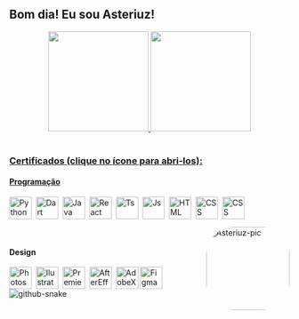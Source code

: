 ## Bom dia! Eu sou Asteriuz!
<div align="center">
  <a href="https://github.com/asteriuz">
  <img height="180em" src="https://github-readme-stats.vercel.app/api?username=asteriuz&show_icons=true&theme=omni&include_all_commits=true&count_private=true&bg_color=12131d&title_color=ff79c6&icon_color=43ef7b&locale=pt-BR&hide_border=true"/>
  <img height="180em" src="https://github-readme-stats.vercel.app/api/top-langs/?username=asteriuz&layout=compact&langs_count=7&theme=omni&bg_color=12131d&title_color=ff79c6&icon_color=43ef7b&locale=pt-BR&hide_border=true"/>
</div>

<div style="display: inline_block"><br>
  <h3>Certificados (clique no ícone para abri-los):</h3>
  <h4>Programação</h4>
  <a href="Certificados/Python.pdf"><img align="center" alt="Python" height="40" width="40" src="https://cdn.jsdelivr.net/gh/devicons/devicon/icons/python/python-original.svg"></a>&nbsp;
  <a href="Certificados/Dart.pdf"><img align="center" alt="Dart" height="40" width="40" src="https://cdn.jsdelivr.net/gh/devicons/devicon/icons/dart/dart-original.svg"></a>&nbsp;
  <img align="center" alt="Java" height="40" width="40" src="https://cdn.jsdelivr.net/gh/devicons/devicon/icons/java/java-original.svg">&nbsp;
 <a href="Certificados/React.pdf"><img align="center" alt="React" height="40" width="40" src="https://cdn.jsdelivr.net/gh/devicons/devicon/icons/react/react-original.svg"></a>&nbsp;
  <a href="Certificados/Typescript.pdf"><img align="center" alt="Ts" height="40" width="40" src="https://cdn.jsdelivr.net/gh/devicons/devicon/icons/typescript/typescript-plain.svg"></a>&nbsp;
  <img align="center" alt="Js" height="40" width="40" src="https://cdn.jsdelivr.net/gh/devicons/devicon/icons/javascript/javascript-plain.svg">&nbsp;
  <img align="center" alt="HTML" height="40" width="40" src="https://cdn.jsdelivr.net/gh/devicons/devicon/icons/html5/html5-original.svg">&nbsp;
  <img align="center" alt="CSS" height="40" width="40" src="https://cdn.jsdelivr.net/gh/devicons/devicon/icons/css3/css3-original.svg">&nbsp;
  <img align="center" alt="CSS" height="40" width="40" src="https://i.imgur.com/tjPOPhB.png">&nbsp;

  <img align="right" alt="Asteriuz-pic" height="150" style="border-radius:50px;" src="https://media.discordapp.net/attachments/1025359092258185226/1037171154626019479/Luffy.jpeg?width=683&height=701">&nbsp;
  <br/>
  <h4>Design</h4>
  <a href="Certificados/Photoshop.pdf"><img align="center" alt="Photoshop" height="40" width="40" src="https://cdn.jsdelivr.net/gh/devicons/devicon/icons/photoshop/photoshop-line.svg"></a>&nbsp;
  <a href="Certificados/Ilustrator.pdf"><img align="center" alt="Ilustrator" height="40" width="40" src="https://cdn.jsdelivr.net/gh/devicons/devicon/icons/illustrator/illustrator-line.svg"></a>&nbsp;
  <a href="Certificados/Premiere.pdf"><img align="center" alt="Premiere" height="40" width="40" src="https://cdn.jsdelivr.net/gh/devicons/devicon/icons/premierepro/premierepro-original.svg"></a>&nbsp;
  <a href="Certificados/AfterEffects.pdf"><img align="center" alt="AfterEffects" height="40" width="40" src="https://cdn.jsdelivr.net/gh/devicons/devicon/icons/aftereffects/aftereffects-original.svg"></a>&nbsp;
  <a href="Certificados/AdobeXD.pdf"><img align="center" alt="AdobeXD" height="40" width="40" src="https://cdn.jsdelivr.net/gh/devicons/devicon/icons/xd/xd-line.svg"></a>
  <img align="center" alt="Figma" height="40" width="40" src="https://cdn.jsdelivr.net/gh/devicons/devicon/icons/figma/figma-original.svg">&nbsp;
  
</div>

<picture>
  <source media="(prefers-color-scheme: dark)" srcset="https://github.com/Asteriuz/Asteriuz/blob/output/github-contribution-grid-snake-dark.svg" />
  <source media="(prefers-color-scheme: light)" srcset="https://github.com/Asteriuz/Asteriuz/blob/output/github-contribution-grid-snake.svg" />
  <img alt="github-snake" src="github-snake.svg" />
</picture>
